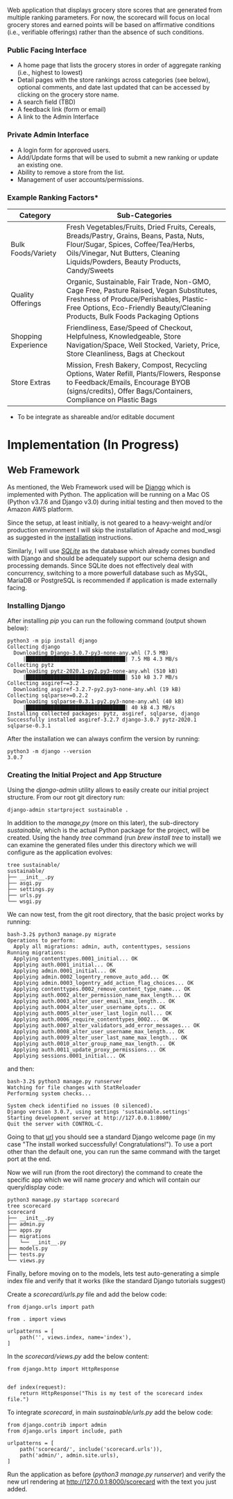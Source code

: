 
Web application that displays grocery store scores that are generated from multiple ranking parameters. For now, the scorecard will focus on local grocery stores and earned points will be based on affirmative conditions (i.e., verifiable offerings) rather than the absence of such conditions.

### Public Facing Interface

* A home page that lists the grocery stores in order of aggregate ranking (i.e., highest to lowest)
* Detail pages with the store rankings across categories (see below), optional comments, and date last updated that can be accessed by clicking on the grocery store name.
* A search field (TBD)
* A feedback link (form or email)
* A link to the Admin Interface

### Private Admin Interface

* A login form for approved users.
* Add/Update forms that will be used to submit a new ranking or update an existing one.
* Ability to remove a store from the list.
* Management of user accounts/permissions.

### Example Ranking Factors*

| Category | Sub-Categories |
| -------- | ------- |
| Bulk Foods/Variety  | Fresh Vegetables/Fruits, Dried Fruits, Cereals, Breads/Pastry, Grains, Beans, Pasta, Nuts, Flour/Sugar, Spices, Coffee/Tea/Herbs, Oils/Vinegar, Nut Butters, Cleaning Liquids/Powders, Beauty Products, Candy/Sweets|
| Quality Offerings | Organic, Sustainable, Fair Trade, Non-GMO, Cage Free, Pasture Raised, Vegan Substitutes, Freshness of Produce/Perishables, Plastic-Free Options, Eco-Friendly Beauty/Cleaning Products, Bulk Foods Packaging Options |
| Shopping Experience | Friendliness, Ease/Speed of Checkout, Helpfulness, Knowledgeable, Store Navigation/Space, Well Stocked, Variety, Price, Store Cleanliness, Bags at Checkout |
| Store Extras | Mission, Fresh Bakery, Compost, Recycling Options, Water Refill, Plants/Flowers, Response to Feedback/Emails, Encourage BYOB (signs/credits), Offer Bags/Containers, Compliance on Plastic Bags| Paperless Receipts, Eat-in Services/Prepared Food, Dynamic Pricing on Produce, Discounts for Ugly/Bad Spots Produce, Local Produce, Refrigerants |

* To be integrate as shareable and/or editable document


# Implementation (In Progress)

## Web Framework

As mentioned, the Web Framework used will be [Django](https://www.djangoproject.com) which is implemented with Python. The application will be running on a Mac OS (Python v3.7.6 and Django v3.0) during initial testing and then moved to the Amazon AWS platform.

Since the setup, at least initially, is not geared to a heavy-weight and/or production environment I will skip the installation of Apache and mod_wsgi as suggested in the [installation](https://docs.djangoproject.com/en/3.0/topics/install/) instructions.

Similarly, I will use [_SQLite_](https://www.sqlite.org/index.html) as the database which already comes bundled with Django and should be adequately support our schema design and processing demands. Since SQLite does not effectively deal with concurrency, switching to a more powerfull database such as MySQL, MariaDB or PostgreSQL is recommended if application is made externally facing.

### Installing Django

After installing _pip_ you can run the following command (output shown below):
```
python3 -m pip install django
Collecting django
  Downloading Django-3.0.7-py3-none-any.whl (7.5 MB)
     |████████████████████████████████| 7.5 MB 4.3 MB/s 
Collecting pytz
  Downloading pytz-2020.1-py2.py3-none-any.whl (510 kB)
     |████████████████████████████████| 510 kB 3.7 MB/s 
Collecting asgiref~=3.2
  Downloading asgiref-3.2.7-py2.py3-none-any.whl (19 kB)
Collecting sqlparse>=0.2.2
  Downloading sqlparse-0.3.1-py2.py3-none-any.whl (40 kB)
     |████████████████████████████████| 40 kB 4.3 MB/s 
Installing collected packages: pytz, asgiref, sqlparse, django
Successfully installed asgiref-3.2.7 django-3.0.7 pytz-2020.1 sqlparse-0.3.1
```

After the installation we can always confirm the version by running:
```
python3 -m django --version
3.0.7
```

### Creating the Initial Project and App Structure

Using the _django-admin_ utility allows to easily create our initial project structure. From our root git directory run:
```
django-admin startproject sustainable .
```
In addition to the _manage,py_ (more on this later), the sub-directory _sustainable_, which is the actual Python package for the project, will be created. Using the handy _tree_ command (run _brew install tree_ to install) we can examine the generated files under this directory which we will configure as the application evolves:
```
tree sustainable/
sustainable/
├── __init__.py
├── asgi.py
├── settings.py
├── urls.py
└── wsgi.py
```

We can now test, from the git root directory, that the basic project works by running:

```
bash-3.2$ python3 manage.py migrate
Operations to perform:
  Apply all migrations: admin, auth, contenttypes, sessions
Running migrations:
  Applying contenttypes.0001_initial... OK
  Applying auth.0001_initial... OK
  Applying admin.0001_initial... OK
  Applying admin.0002_logentry_remove_auto_add... OK
  Applying admin.0003_logentry_add_action_flag_choices... OK
  Applying contenttypes.0002_remove_content_type_name... OK
  Applying auth.0002_alter_permission_name_max_length... OK
  Applying auth.0003_alter_user_email_max_length... OK
  Applying auth.0004_alter_user_username_opts... OK
  Applying auth.0005_alter_user_last_login_null... OK
  Applying auth.0006_require_contenttypes_0002... OK
  Applying auth.0007_alter_validators_add_error_messages... OK
  Applying auth.0008_alter_user_username_max_length... OK
  Applying auth.0009_alter_user_last_name_max_length... OK
  Applying auth.0010_alter_group_name_max_length... OK
  Applying auth.0011_update_proxy_permissions... OK
  Applying sessions.0001_initial... OK
```
and then:

```
bash-3.2$ python3 manage.py runserver
Watching for file changes with StatReloader
Performing system checks...

System check identified no issues (0 silenced).
Django version 3.0.7, using settings 'sustainable.settings'
Starting development server at http://127.0.0.1:8000/
Quit the server with CONTROL-C.
```

Going to that [url](http://127.0.0.1:8000/) you should see a standard Django welcome page (in my case "The install worked successfully! Congratulations!"). To use a port other than the default one, you can run the same command with the target port at the end.

Now we will run (from the root directory) the command to create the specific app which we will name _grocery_ and which will contain our query/display code:
```
python3 manage.py startapp scorecard
tree scorecard
scorecard
├── __init__.py
├── admin.py
├── apps.py
├── migrations
│   └── __init__.py
├── models.py
├── tests.py
└── views.py
```
Finally, before moving on to the models, lets test auto-generating a simple index file and verify that it works (like the standard Django tutorials suggest)

Create a _scorecard/urls.py_ file and add the below code:
```
from django.urls import path

from . import views

urlpatterns = [
    path('', views.index, name='index'),
]
```

In the _scorecard/views.py_ add the below content:
```
from django.http import HttpResponse


def index(request):
    return HttpResponse("This is my test of the scorecard index file.")
```

To integrate _scorecard_, in main _sustainable/urls.py_ add the below code:
```
from django.contrib import admin
from django.urls import include, path

urlpatterns = [
    path('scorecard/', include('scorecard.urls')),
    path('admin/', admin.site.urls),
]
```

Run the application as before (_python3 manage.py runserver_) and verify the new url rendering at http://127.0.0.1:8000/scorecard with the text you just added.
